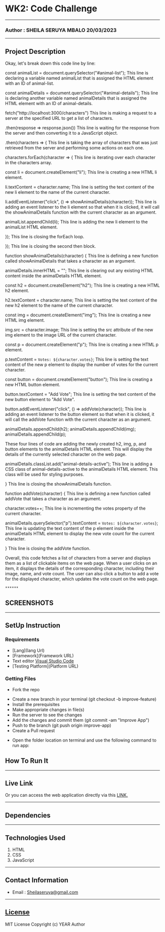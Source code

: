 # WK2: Code Challenge
*****
### Author : SHEILA SERUYA MBALO 20/03/2023
****
## Project Description
Okay, let's break down this code line by line:

const animalList = document.querySelector("#animal-list");
This line is declaring a variable named animalList that is assigned the HTML element with an ID of animal-list.

const animalDetails = document.querySelector("#animal-details");
This line is declaring another variable named animalDetails that is assigned the HTML element with an ID of animal-details.

fetch("http://localhost:3000/characters")
This line is making a request to a server at the specified URL to get a list of characters.

.then(response => response.json())
This line is waiting for the response from the server and then converting it to a JavaScript object.

.then(characters => {
This line is taking the array of characters that was just retrieved from the server and performing some actions on each one.

characters.forEach(character => {
This line is iterating over each character in the characters array.

const li = document.createElement("li");
This line is creating a new HTML li element.

li.textContent = character.name;
This line is setting the text content of the new li element to the name of the current character.

li.addEventListener("click", () => showAnimalDetails(character));
This line is adding an event listener to the li element so that when it is clicked, it will call the showAnimalDetails function with the current character as an argument.

animalList.appendChild(li);
This line is adding the new li element to the animalList HTML element.

});
This line is closing the forEach loop.

});
This line is closing the second then block.

function showAnimalDetails(character) {
This line is defining a new function called showAnimalDetails that takes a character as an argument.

animalDetails.innerHTML = "";
This line is clearing out any existing HTML content inside the animalDetails HTML element.

const h2 = document.createElement("h2");
This line is creating a new HTML h2 element.

h2.textContent = character.name;
This line is setting the text content of the new h2 element to the name of the current character.

const img = document.createElement("img");
This line is creating a new HTML img element.

img.src = character.image;
This line is setting the src attribute of the new img element to the image URL of the current character.

const p = document.createElement("p");
This line is creating a new HTML p element.

p.textContent = `Votes: ${character.votes}`;
This line is setting the text content of the new p element to display the number of votes for the current character.

const button = document.createElement("button");
This line is creating a new HTML button element.

button.textContent = "Add Vote";
This line is setting the text content of the new button element to "Add Vote".

button.addEventListener("click", () => addVote(character));
This line is adding an event listener to the button element so that when it is clicked, it will call the addVote function with the current character as an argument.

animalDetails.appendChild(h2);
animalDetails.appendChild(img);
animalDetails.appendChild(p);

These four lines of code are adding the newly created h2, img, p, and button elements to the animalDetails HTML element. This will display the details of the currently selected character on the web page.

animalDetails.classList.add("animal-details-active");
This line is adding a CSS class of animal-details-active to the animalDetails HTML element. This class will be used for styling purposes.

}
This line is closing the showAnimalDetails function.

function addVote(character) {
This line is defining a new function called addVote that takes a character as an argument.

character.votes++;
This line is incrementing the votes property of the current character.

animalDetails.querySelector("p").textContent = `Votes: ${character.votes}`;
This line is updating the text content of the p element inside the animalDetails HTML element to display the new vote count for the current character.

}
This line is closing the addVote function.

Overall, this code fetches a list of characters from a server and displays them as a list of clickable items on the web page. When a user clicks on an item, it displays the details of the corresponding character, including their image, name, and vote count. The user can also click a button to add a vote for the displayed character, which updates the vote count on the web page.

    ******

## SCREENSHOTS


********
## SetUp Instruction
### Requirements
* [Lang](lang Url)
* [Framework](Framework URL)
* Text editor [Visual Studio Code](https://code.visualstudio.com/download)
* [Testing Platform](Platform URL)


### Getting Files
* Fork the repo
- Create a new branch in your terminal (git checkout -b improve-feature)
- Install the prerequisites
- Make appropriate changes in file(s)
- Run the server to see the changes
- Add the changes and commit them (git commit -am "Improve App")
- Push to the branch (git push origin improve-app)
- Create a Pull request
* Open the folder location on terminal and use the following command to run app:

## How To Run It

*****
## Live Link
Or you can access the web application directly via this [LINK.](http://127.0.0.1:5503/index.html)
*****
## Dependencies

*****
## Technologies Used
1. HTML
2. CSS
3. JavaScript
*****
## Contact Information
* Email : Sheilaseruya@gmail.com
*****
## [License](LICENSE)
MIT License
Copyright (c) YEAR Author
